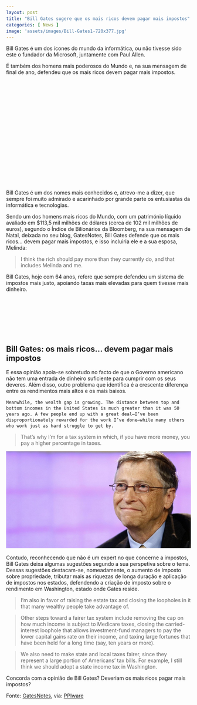 ```yaml
---
layout: post
title: "Bill Gates sugere que os mais ricos devem pagar mais impostos"
categories: [ News ]
image: 'assets/images/Bill-Gates1-720x377.jpg'
---
```


Bill Gates é um dos ícones do mundo da informática, ou não tivesse sido este o fundador da Microsoft, juntamente com Paul Allen.

É também dos homens mais poderosos do Mundo e, na sua mensagem de final de ano, defendeu que os mais ricos devem pagar mais impostos.

<!-- QUADRADO -->
<script async src="//pagead2.googlesyndication.com/pagead/js/adsbygoogle.js"></script>
<ins class="adsbygoogle"
style="display:inline-block;width:336px;height:280px"
data-ad-client="ca-pub-2838251107855362"
data-ad-slot="5351066970"></ins>
<script>
(adsbygoogle = window.adsbygoogle || []).push({});
</script>

Bill Gates é um dos nomes mais conhecidos e, atrevo-me a dizer, que sempre foi muito admirado e acarinhado por grande parte os entusiastas da informática e tecnologias.

Sendo um dos homens mais ricos do Mundo, com um património líquido avaliado em $113,5 mil milhões de dólares (cerca de 102 mil milhões de euros), segundo o Índice de Bilionários da Bloomberg, na sua mensagem de Natal, deixada no seu blog, GatesNotes, Bill Gates defende que os mais ricos… devem pagar mais impostos, e isso incluiria ele e a sua esposa, Melinda:

> I think the rich should pay more than they currently do, and that includes Melinda and me.

Bill Gates, hoje com 64 anos, refere que sempre defendeu um sistema de impostos mais justo, apoiando taxas mais elevadas para quem tivesse mais dinheiro.

<!-- MINI ANÚNCIO -->
<script async src="//pagead2.googlesyndication.com/pagead/js/adsbygoogle.js"></script>
<!-- Games Root -->
<ins class="adsbygoogle"
style="display:inline-block;width:730px;height:95px"
data-ad-client="ca-pub-2838251107855362"
data-ad-slot="5351066970"></ins>
<script>
(adsbygoogle = window.adsbygoogle || []).push({});
</script>

## Bill Gates: os mais ricos… devem pagar mais impostos

E essa opinião apoia-se sobretudo no facto de que o Governo americano não tem uma entrada de dinheiro suficiente para cumprir com os seus deveres. Além disso, outro problema que identifica é a crescente diferença entre os rendimentos mais altos e os mais baixos.

    Meanwhile, the wealth gap is growing. The distance between top and bottom incomes in the United States is much greater than it was 50 years ago. A few people end up with a great deal—I’ve been disproportionately rewarded for the work I’ve done—while many others who work just as hard struggle to get by.

> That’s why I’m for a tax system in which, if you have more money, you pay a higher percentage in taxes.

<!-- RETANGULO LARGO 2 -->
<script async src="//pagead2.googlesyndication.com/pagead/js/adsbygoogle.js"></script>
<ins class="adsbygoogle"
style="display:block; text-align:center;"
data-ad-layout="in-article"
data-ad-format="fluid"
data-ad-client="ca-pub-2838251107855362"
data-ad-slot="8549252987"></ins>
<script>
(adsbygoogle = window.adsbygoogle || []).push({});
</script>

![Bill Gates](/assets/images/Bill-Gates1-720x377.jpg)

Contudo, reconhecendo que não é um expert no que concerne a impostos, Bill Gates deixa algumas sugestões segundo a sua perspetiva sobre o tema. Dessas sugestões destacam-se, nomeadamente, o aumento de imposto sobre propriedade, tributar mais as riquezas de longa duração e aplicação de impostos nos estados, defendendo a criação de imposto sobre o rendimento em Washington, estado onde Gates reside.

> I’m also in favor of raising the estate tax and closing the loopholes in it that many wealthy people take advantage of.

> Other steps toward a fairer tax system include removing the cap on how much income is subject to Medicare taxes, closing the carried-interest loophole that allows investment-fund managers to pay the lower capital gains rate on their income, and taxing large fortunes that have been held for a long time (say, ten years or more).

> We also need to make state and local taxes fairer, since they represent a large portion of Americans’ tax bills. For example, I still think we should adopt a state income tax in Washington.

Concorda com a opinião de Bill Gates? Deveriam os mais ricos pagar mais impostos?

<!-- RETANGULO LARGO -->
<script async src="https://pagead2.googlesyndication.com/pagead/js/adsbygoogle.js"></script>
<!-- Informat -->
<ins class="adsbygoogle"
style="display:block"
data-ad-client="ca-pub-2838251107855362"
data-ad-slot="2327980059"
data-ad-format="auto"
data-full-width-responsive="true"></ins>
<script>
(adsbygoogle = window.adsbygoogle || []).push({});
</script>

Fonte: [GatesNotes](https://www.gatesnotes.com/About-Bill-Gates/Year-in-Review-2019), via: [PPlware](https://pplware.sapo.pt/informacao/opiniao/bill-gates-sugere-que-os-mais-ricos-devem-pagar-mais-impostos/)
